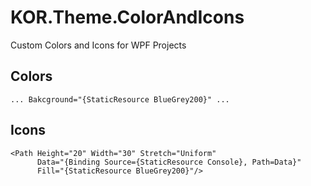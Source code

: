 # KOR.Theme.ColorAndIcons
Custom Colors and Icons for WPF Projects

## Colors

```xaml
... Bakcground="{StaticResource BlueGrey200}" ...
```

## Icons

```xaml
<Path Height="20" Width="30" Stretch="Uniform"
      Data="{Binding Source={StaticResource Console}, Path=Data}"
      Fill="{StaticResource BlueGrey200}"/>
```